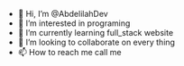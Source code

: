 - 👋 Hi, I’m @AbdelilahDev
- 👀 I’m interested in programing
- 🌱 I’m currently learning full_stack website
- 💞️ I’m looking to collaborate on every thing
- 📫 How to reach me call me

<!---
AbdelilahDev/AbdelilahDev is a ✨ special ✨ repository because its `README.md` (this file) appears on your GitHub profile.
You can click the Preview link to take a look at your changes.
--->
